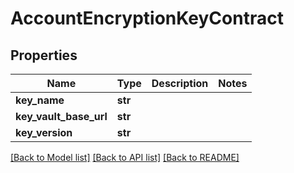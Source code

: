 # AccountEncryptionKeyContract

## Properties
Name | Type | Description | Notes
------------ | ------------- | ------------- | -------------
**key_name** | **str** |  | 
**key_vault_base_url** | **str** |  | 
**key_version** | **str** |  | 

[[Back to Model list]](../README.md#documentation-for-models) [[Back to API list]](../README.md#documentation-for-api-endpoints) [[Back to README]](../README.md)

